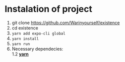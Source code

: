 # Instalation of project
1. git clone https://github.com/Warinyourself/existence
2. cd existence 
3. `yarn add expo-cli global`
4. `yarn install`
5. `yarn run`
1. Necessary dependecies:<br>
  1.2 [**yarn**](https://yarnpkg.com/lang/en/docs/install/#debian-stable)<br>

